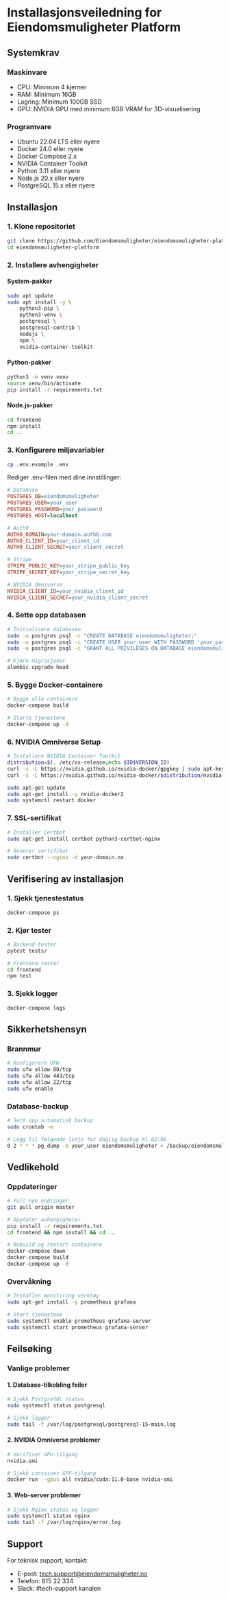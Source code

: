 # Installasjonsveiledning for Eiendomsmuligheter Platform

## Systemkrav

### Maskinvare
- CPU: Minimum 4 kjerner
- RAM: Minimum 16GB
- Lagring: Minimum 100GB SSD
- GPU: NVIDIA GPU med minimum 8GB VRAM for 3D-visualisering

### Programvare
- Ubuntu 22.04 LTS eller nyere
- Docker 24.0 eller nyere
- Docker Compose 2.x
- NVIDIA Container Toolkit
- Python 3.11 eller nyere
- Node.js 20.x eller nyere
- PostgreSQL 15.x eller nyere

## Installasjon

### 1. Klone repositoriet
```bash
git clone https://github.com/Eiendomsmuligheter/eiendomsmuligheter-platform.git
cd eiendomsmuligheter-platform
```

### 2. Installere avhengigheter

#### System-pakker
```bash
sudo apt update
sudo apt install -y \
    python3-pip \
    python3-venv \
    postgresql \
    postgresql-contrib \
    nodejs \
    npm \
    nvidia-container-toolkit
```

#### Python-pakker
```bash
python3 -m venv venv
source venv/bin/activate
pip install -r requirements.txt
```

#### Node.js-pakker
```bash
cd frontend
npm install
cd ..
```

### 3. Konfigurere miljøvariabler
```bash
cp .env.example .env
```

Rediger .env-filen med dine innstillinger:
```ini
# Database
POSTGRES_DB=eiendomsmuligheter
POSTGRES_USER=your_user
POSTGRES_PASSWORD=your_password
POSTGRES_HOST=localhost

# Auth0
AUTH0_DOMAIN=your-domain.auth0.com
AUTH0_CLIENT_ID=your_client_id
AUTH0_CLIENT_SECRET=your_client_secret

# Stripe
STRIPE_PUBLIC_KEY=your_stripe_public_key
STRIPE_SECRET_KEY=your_stripe_secret_key

# NVIDIA Omniverse
NVIDIA_CLIENT_ID=your_nvidia_client_id
NVIDIA_CLIENT_SECRET=your_nvidia_client_secret
```

### 4. Sette opp databasen
```bash
# Initialisere databasen
sudo -u postgres psql -c "CREATE DATABASE eiendomsmuligheter;"
sudo -u postgres psql -c "CREATE USER your_user WITH PASSWORD 'your_password';"
sudo -u postgres psql -c "GRANT ALL PRIVILEGES ON DATABASE eiendomsmuligheter TO your_user;"

# Kjøre migrasjoner
alembic upgrade head
```

### 5. Bygge Docker-containere
```bash
# Bygge alle containere
docker-compose build

# Starte tjenestene
docker-compose up -d
```

### 6. NVIDIA Omniverse Setup
```bash
# Installere NVIDIA Container Toolkit
distribution=$(. /etc/os-release;echo $ID$VERSION_ID)
curl -s -L https://nvidia.github.io/nvidia-docker/gpgkey | sudo apt-key add -
curl -s -L https://nvidia.github.io/nvidia-docker/$distribution/nvidia-docker.list | sudo tee /etc/apt/sources.list.d/nvidia-docker.list

sudo apt-get update
sudo apt-get install -y nvidia-docker2
sudo systemctl restart docker
```

### 7. SSL-sertifikat
```bash
# Installer Certbot
sudo apt-get install certbot python3-certbot-nginx

# Generer sertifikat
sudo certbot --nginx -d your-domain.no
```

## Verifisering av installasjon

### 1. Sjekk tjenestestatus
```bash
docker-compose ps
```

### 2. Kjør tester
```bash
# Backend-tester
pytest tests/

# Frontend-tester
cd frontend
npm test
```

### 3. Sjekk logger
```bash
docker-compose logs
```

## Sikkerhetshensyn

### Brannmur
```bash
# Konfigurere UFW
sudo ufw allow 80/tcp
sudo ufw allow 443/tcp
sudo ufw allow 22/tcp
sudo ufw enable
```

### Database-backup
```bash
# Sett opp automatisk backup
sudo crontab -e

# Legg til følgende linje for daglig backup kl 02:00
0 2 * * * pg_dump -U your_user eiendomsmuligheter > /backup/eiendomsmuligheter_$(date +\%Y\%m\%d).sql
```

## Vedlikehold

### Oppdateringer
```bash
# Pull nye endringer
git pull origin master

# Oppdater avhengigheter
pip install -r requirements.txt
cd frontend && npm install && cd ..

# Rebuild og restart containere
docker-compose down
docker-compose build
docker-compose up -d
```

### Overvåkning
```bash
# Installer monitoring verktøy
sudo apt-get install -y prometheus grafana

# Start tjenestene
sudo systemctl enable prometheus grafana-server
sudo systemctl start prometheus grafana-server
```

## Feilsøking

### Vanlige problemer

#### 1. Database-tilkobling feiler
```bash
# Sjekk PostgreSQL status
sudo systemctl status postgresql

# Sjekk logger
sudo tail -f /var/log/postgresql/postgresql-15-main.log
```

#### 2. NVIDIA Omniverse problemer
```bash
# Verifiser GPU-tilgang
nvidia-smi

# Sjekk container GPU-tilgang
docker run --gpus all nvidia/cuda:11.0-base nvidia-smi
```

#### 3. Web-server problemer
```bash
# Sjekk Nginx status og logger
sudo systemctl status nginx
sudo tail -f /var/log/nginx/error.log
```

## Support
For teknisk support, kontakt:
- E-post: tech.support@eiendomsmuligheter.no
- Telefon: 815 22 334
- Slack: #tech-support kanalen